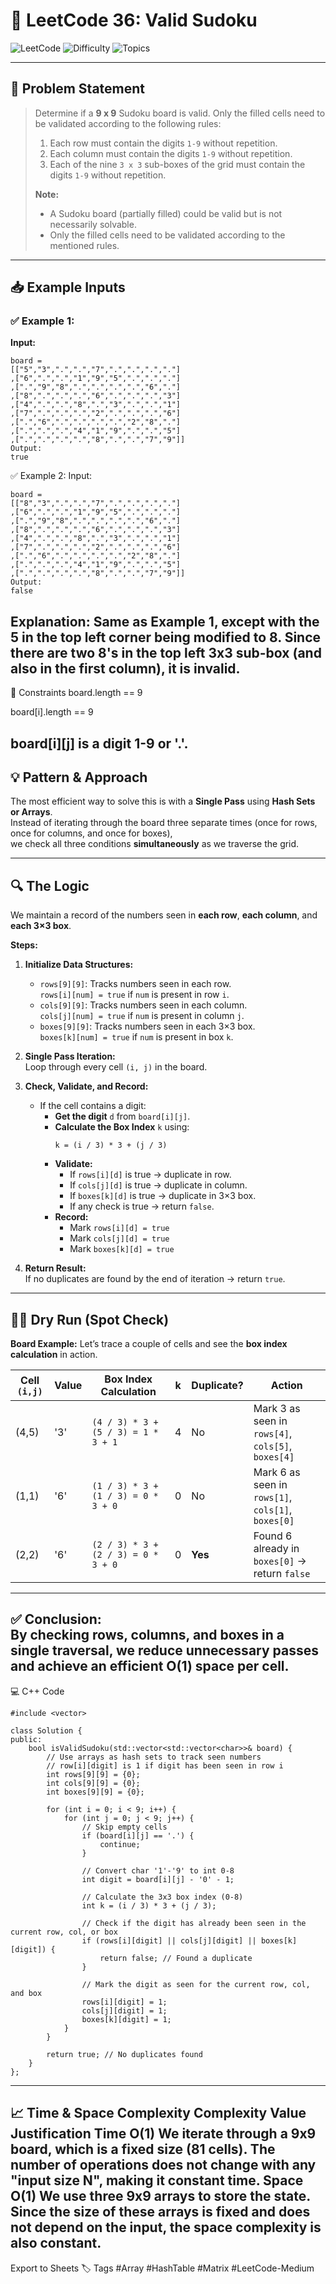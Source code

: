 # 🧩 LeetCode 36: Valid Sudoku

![LeetCode](https://img.shields.io/badge/LeetCode-36-blue?style=for-the-badge&logo=leetcode)
![Difficulty](https://img.shields.io/badge/Difficulty-Medium-yellow?style=for-the-badge)
![Topics](https://img.shields.io/badge/Topics-Array%2C%20Hash%20Table%2C%20Matrix-brightgreen?style=for-the-badge)

---

## 📘 Problem Statement

> Determine if a **9 x 9** Sudoku board is valid. Only the filled cells need to be validated according to the following rules:
> 1.  Each row must contain the digits `1-9` without repetition.
> 2.  Each column must contain the digits `1-9` without repetition.
> 3.  Each of the nine `3 x 3` sub-boxes of the grid must contain the digits `1-9` without repetition.
>
> **Note:**
> * A Sudoku board (partially filled) could be valid but is not necessarily solvable.
> * Only the filled cells need to be validated according to the mentioned rules.



---

## 📥 Example Inputs

### ✅ Example 1:

**Input:**
```
board = 
[["5","3",".",".","7",".",".",".","."]
,["6",".",".","1","9","5",".",".","."]
,[".","9","8",".",".",".",".","6","."]
,["8",".",".",".","6",".",".",".","3"]
,["4",".",".","8",".","3",".",".","1"]
,["7",".",".",".","2",".",".",".","6"]
,[".","6",".",".",".",".","2","8","."]
,[".",".",".","4","1","9",".",".","5"]
,[".",".",".",".","8",".",".","7","9"]]
Output:
true
```
✅ Example 2:
Input:
```
board = 
[["8","3",".",".","7",".",".",".","."]
,["6",".",".","1","9","5",".",".","."]
,[".","9","8",".",".",".",".","6","."]
,["8",".",".",".","6",".",".",".","3"]
,["4",".",".","8",".","3",".",".","1"]
,["7",".",".",".","2",".",".",".","6"]
,[".","6",".",".",".",".","2","8","."]
,[".",".",".","4","1","9",".",".","5"]
,[".",".",".",".","8",".",".","7","9"]]
Output:
false
```

Explanation: Same as Example 1, except with the 5 in the top left corner being modified to 8. Since there are two 8's in the top left 3x3 sub-box (and also in the first column), it is invalid.
---

📌 Constraints
board.length == 9

board[i].length == 9

board[i][j] is a digit 1-9 or '.'.
---

## 💡 Pattern & Approach
The most efficient way to solve this is with a **Single Pass** using **Hash Sets or Arrays**.  
Instead of iterating through the board three separate times (once for rows, once for columns, and once for boxes),  
we check all three conditions **simultaneously** as we traverse the grid.

---

## 🔍 The Logic
We maintain a record of the numbers seen in **each row**, **each column**, and **each 3×3 box**.

**Steps:**

1. **Initialize Data Structures:**
   - `rows[9][9]`: Tracks numbers seen in each row.  
     `rows[i][num] = true` if `num` is present in row `i`.
   - `cols[9][9]`: Tracks numbers seen in each column.  
     `cols[j][num] = true` if `num` is present in column `j`.
   - `boxes[9][9]`: Tracks numbers seen in each 3×3 box.  
     `boxes[k][num] = true` if `num` is present in box `k`.

2. **Single Pass Iteration:**  
   Loop through every cell `(i, j)` in the board.

3. **Check, Validate, and Record:**  
   - If the cell contains a digit:
     - **Get the digit** `d` from `board[i][j]`.
     - **Calculate the Box Index** `k` using:
       ```
       k = (i / 3) * 3 + (j / 3)
       ```
     - **Validate:**
       - If `rows[i][d]` is true → duplicate in row.
       - If `cols[j][d]` is true → duplicate in column.
       - If `boxes[k][d]` is true → duplicate in 3×3 box.
       - If any check is true → return `false`.
     - **Record:**
       - Mark `rows[i][d] = true`
       - Mark `cols[j][d] = true`
       - Mark `boxes[k][d] = true`

4. **Return Result:**  
   If no duplicates are found by the end of iteration → return `true`.

---

## 🏃‍♂️ Dry Run (Spot Check)
**Board Example:**
Let’s trace a couple of cells and see the **box index calculation** in action.

| Cell `(i,j)` | Value | Box Index Calculation                  | k   | Duplicate? | Action                                                                 |
|--------------|-------|----------------------------------------|-----|------------|------------------------------------------------------------------------|
| (4,5)        | '3'   | `(4 / 3) * 3 + (5 / 3) = 1 * 3 + 1`     | 4   | No         | Mark 3 as seen in `rows[4]`, `cols[5]`, `boxes[4]`                     |
| (1,1)        | '6'   | `(1 / 3) * 3 + (1 / 3) = 0 * 3 + 0`     | 0   | No         | Mark 6 as seen in `rows[1]`, `cols[1]`, `boxes[0]`                     |
| (2,2)        | '6'   | `(2 / 3) * 3 + (2 / 3) = 0 * 3 + 0`     | 0   | **Yes**    | Found 6 already in `boxes[0]` → return `false`                         |

---

✅ **Conclusion:**  
By checking **rows, columns, and boxes** in a single traversal, we reduce unnecessary passes and achieve an efficient O(1) space per cell.
---

💻 C++ Code
```
#include <vector>

class Solution {
public:
    bool isValidSudoku(std::vector<std::vector<char>>& board) {
        // Use arrays as hash sets to track seen numbers
        // row[i][digit] is 1 if digit has been seen in row i
        int rows[9][9] = {0}; 
        int cols[9][9] = {0};
        int boxes[9][9] = {0};

        for (int i = 0; i < 9; i++) {
            for (int j = 0; j < 9; j++) {
                // Skip empty cells
                if (board[i][j] == '.') {
                    continue;
                }

                // Convert char '1'-'9' to int 0-8
                int digit = board[i][j] - '0' - 1; 

                // Calculate the 3x3 box index (0-8)
                int k = (i / 3) * 3 + (j / 3);

                // Check if the digit has already been seen in the current row, col, or box
                if (rows[i][digit] || cols[j][digit] || boxes[k][digit]) {
                    return false; // Found a duplicate
                }

                // Mark the digit as seen for the current row, col, and box
                rows[i][digit] = 1;
                cols[j][digit] = 1;
                boxes[k][digit] = 1;
            }
        }

        return true; // No duplicates found
    }
};
```
---

📈 Time & Space Complexity
Complexity	Value	Justification
Time	O(1)	We iterate through a 9x9 board, which is a fixed size (81 cells). The number of operations does not change with any "input size N", making it constant time.
Space	O(1)	We use three 9x9 arrays to store the state. Since the size of these arrays is fixed and does not depend on the input, the space complexity is also constant.
---
Export to Sheets
🏷️ Tags
#Array #HashTable #Matrix #LeetCode-Medium
